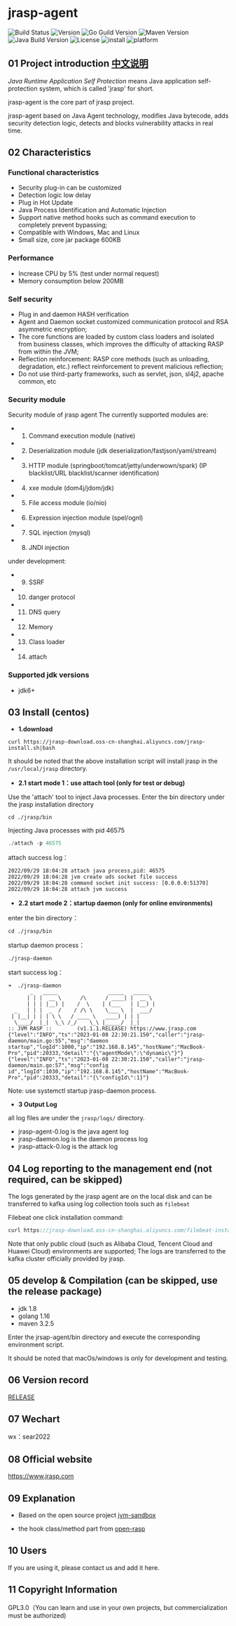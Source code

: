 # jrasp-agent

![Build Status](https://img.shields.io/badge/Build-passing-brightgreen)
![Version](https://img.shields.io/badge/Version-1.1.1-informational)
![Go Guild Version](https://img.shields.io/badge/Go-v1.16+-blue)
![Maven Version](https://img.shields.io/badge/Maven-v3.25-blue)
![Java Build Version](https://img.shields.io/badge/Java-v1.6+-blue)
![License](https://img.shields.io/badge/License-LGPL3.0-informational)
![install](https://img.shields.io/badge/install-5000%2B-yellowgreen)
![platform](https://img.shields.io/badge/platform-linux%7CmacOS%7Cwindows-success)

## 01 Project introduction [中文说明](README_ch.md)

_Java Runtime Application Self Protection_ means Java application self-protection system, which is called 'jrasp' for short.

jrasp-agent is the core part of jrasp project.

jrasp-agent based on Java Agent technology, modifies Java bytecode, adds security detection logic, detects and blocks vulnerability attacks in real time.

## 02 Characteristics

### Functional characteristics

- Security plug-in can be customized
- Detection logic low delay
- Plug in Hot Update
- Java Process Identification and Automatic Injection
- Support native method hooks such as command execution to completely prevent bypassing;
- Compatible with Windows, Mac and Linux
- Small size, core jar package 600KB

### Performance
- Increase CPU by 5% (test under normal request)
- Memory consumption below 200MB

### Self security

- Plug in and daemon HASH verification
- Agent and Daemon socket customized communication protocol and RSA asymmetric encryption;
- The core functions are loaded by custom class loaders and isolated from business classes, which improves the difficulty of attacking RASP from within the JVM;
- Reflection reinforcement: RASP core methods (such as unloading, degradation, etc.) reflect reinforcement to prevent malicious reflection;
- Do not use third-party frameworks, such as servlet, json, sl4j2, apache common, etc

### Security module

Security module of jrasp agent
The currently supported modules are:
- 1. Command execution module (native)
- 2. Deserialization module (jdk deserialization/fastjson/yaml/stream)
- 3. HTTP module (springboot/tomcat/jetty/underwown/spark) (IP blacklist/URL blacklist/scanner identification)
- 4. xxe module (dom4j/jdom/jdk)
- 5. File access module (io/nio)
- 6. Expression injection module (spel/ognl)
- 7. SQL injection (mysql)
- 8. JNDI injection

under development:
- 9. SSRF
- 10. danger protocol
- 11. DNS query 
- 12. Memory 
- 13. Class loader 
- 14. attach

### Supported jdk versions

+ jdk6+

## 03 Install (centos)

- **1.download**

```shell
curl https://jrasp-download.oss-cn-shanghai.aliyuncs.com/jrasp-install.sh|bash
```

It should be noted that the above installation script will install jrasp in the `/usr/local/jrasp` directory.

- **2.1 start mode 1：use attach tool (only for test or debug)**

Use the 'attach' tool to inject Java processes. Enter the bin directory under the jrasp installation directory
```shell
cd ./jrasp/bin
```
Injecting Java processes with pid 46575
```java
./attach -p 46575
```

attach success log：
```shell
2022/09/29 18:04:28 attach java process,pid: 46575
2022/09/29 18:04:28 jvm create uds socket file success
2022/09/29 18:04:28 command socket init success: [0.0.0.0:51370]
2022/09/29 18:04:28 attach jvm success
```

- **2.2 start mode 2：startup daemon (only for online environments)**

enter the bin directory：
```shell
cd ./jrasp/bin
```
startup daemon process：
```shell
./jrasp-daemon
```
start success log：
```shell
➜  ./jrasp-daemon 
       _   _____                _____   _____  
      | | |  __ \      /\      / ____| |  __ \ 
      | | | |__) |    /  \    | (___   | |__) |
  _   | | |  _  /    / /\ \    \___ \  |  ___/ 
 | |__| | | | \ \   / ____ \   ____) | | |   
  \____/  |_|  \_\ /_/    \_\ |_____/  |_|
:: JVM RASP ::        (v1.1.1.RELEASE) https://www.jrasp.com
{"level":"INFO","ts":"2023-01-08 22:30:21.150","caller":"jrasp-daemon/main.go:55","msg":"daemon startup","logId":1000,"ip":"192.168.8.145","hostName":"MacBook-Pro","pid":20333,"detail":"{\"agentMode\":\"dynamic\"}"}
{"level":"INFO","ts":"2023-01-08 22:30:21.150","caller":"jrasp-daemon/main.go:57","msg":"config id","logId":1030,"ip":"192.168.8.145","hostName":"MacBook-Pro","pid":20333,"detail":"{\"configId\":1}"}
```
Note: use systemctl startup jrasp-daemon process.

- **3 Output Log**

all log files are under the `jrasp/logs/` directory.

+ jrasp-agent-0.log is the java agent log
+ jrasp-daemon.log is the daemon process log
+ jrasp-attack-0.log is the attack log

## 04 Log reporting to the management end (not required, can be skipped)

The logs generated by the jrasp agent are on the local disk and can be transferred to kafka using log collection tools such as `filebeat` 

Filebeat one click installation command:
```java
curl https://jrasp-download.oss-cn-shanghai.aliyuncs.com/filebeat-install.sh|bash
```

Note that only public cloud (such as Alibaba Cloud, Tencent Cloud and Huawei Cloud) environments are supported; The logs are transferred to the kafka cluster officially provided by jrasp.

## 05 develop & Compilation (can be skipped, use the release package)

+ jdk 1.8
+ golang 1.16
+ maven 3.2.5

Enter the jrsap-agent/bin directory and execute the corresponding environment script.

It should be noted that macOs/windows is only for development and testing.


## 06 Version record

[RELEASE](CHANGELOG.md)

## 07 Wechart

wx：sear2022

## 08 Official website

https://www.jrasp.com

## 09 Explanation

+ Based on the open source project [jvm-sandbox](https://github.com/alibaba/jvm-sandbox)

+ the hook class/method part from [open-rasp](https://github.com/baidu/openrasp)
## 10 Users

If you are using it, please contact us and add it here.

## 11 Copyright Information

GPL3.0（You can learn and use in your own projects, but commercialization must be authorized)

